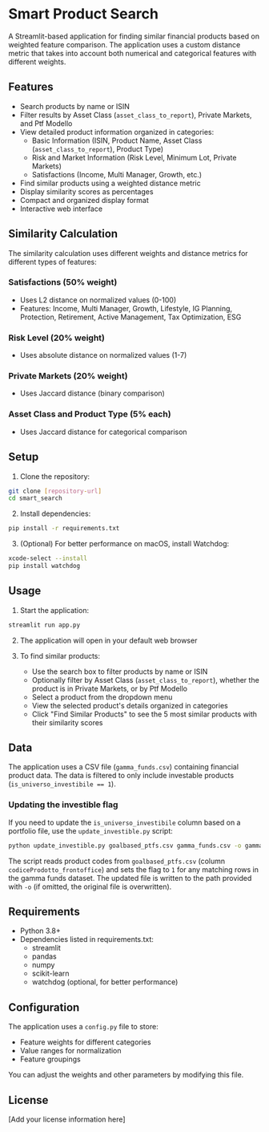 # Smart Product Search

A Streamlit-based application for finding similar financial products based on weighted feature comparison. The application uses a custom distance metric that takes into account both numerical and categorical features with different weights.

## Features

- Search products by name or ISIN
- Filter results by Asset Class (`asset_class_to_report`), Private Markets, and Ptf Modello
- View detailed product information organized in categories:
  - Basic Information (ISIN, Product Name, Asset Class (`asset_class_to_report`), Product Type)
  - Risk and Market Information (Risk Level, Minimum Lot, Private Markets)
  - Satisfactions (Income, Multi Manager, Growth, etc.)
- Find similar products using a weighted distance metric
- Display similarity scores as percentages
- Compact and organized display format
- Interactive web interface

## Similarity Calculation

The similarity calculation uses different weights and distance metrics for different types of features:

### Satisfactions (50% weight)
- Uses L2 distance on normalized values (0-100)
- Features: Income, Multi Manager, Growth, Lifestyle, IG Planning, Protection, Retirement, Active Management, Tax Optimization, ESG

### Risk Level (20% weight)
- Uses absolute distance on normalized values (1-7)

### Private Markets (20% weight)
- Uses Jaccard distance (binary comparison)

### Asset Class and Product Type (5% each)
- Uses Jaccard distance for categorical comparison

## Setup

1. Clone the repository:
```bash
git clone [repository-url]
cd smart_search
```

2. Install dependencies:
```bash
pip install -r requirements.txt
```

3. (Optional) For better performance on macOS, install Watchdog:
```bash
xcode-select --install
pip install watchdog
```

## Usage

1. Start the application:
```bash
streamlit run app.py
```

2. The application will open in your default web browser

3. To find similar products:
   - Use the search box to filter products by name or ISIN
   - Optionally filter by Asset Class (`asset_class_to_report`), whether the product is in Private Markets, or by Ptf Modello
   - Select a product from the dropdown menu
   - View the selected product's details organized in categories
   - Click "Find Similar Products" to see the 5 most similar products with their similarity scores

## Data

The application uses a CSV file (`gamma_funds.csv`) containing financial product data. The data is filtered to only include investable products (`is_universo_investibile == 1`).

### Updating the investible flag

If you need to update the `is_universo_investibile` column based on a portfolio
file, use the `update_investible.py` script:

```bash
python update_investible.py goalbased_ptfs.csv gamma_funds.csv -o gamma_funds_updated.csv
```

The script reads product codes from `goalbased_ptfs.csv` (column
`codiceProdotto_frontoffice`) and sets the flag to `1` for any matching rows in
the gamma funds dataset. The updated file is written to the path provided with
`-o` (if omitted, the original file is overwritten).

## Requirements

- Python 3.8+
- Dependencies listed in requirements.txt:
  - streamlit
  - pandas
  - numpy
  - scikit-learn
  - watchdog (optional, for better performance)

## Configuration

The application uses a `config.py` file to store:
- Feature weights for different categories
- Value ranges for normalization
- Feature groupings

You can adjust the weights and other parameters by modifying this file.

## License

[Add your license information here]

